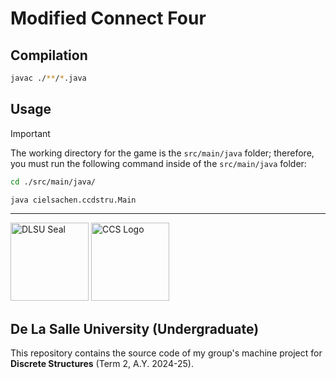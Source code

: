# Modified Connect Four

## Compilation

```bash
javac ./**/*.java
```

## Usage

> [!IMPORTANT]
> The working directory for the game is the `src/main/java` folder; therefore, you must run the following command inside of the `src/main/java` folder:
>
> ```bash
> cd ./src/main/java/
> ```

```bash
java cielsachen.ccdstru.Main
```

---

<img src="https://upload.wikimedia.org/wikipedia/en/thumb/c/c2/De_La_Salle_University_Seal.svg/2048px-De_La_Salle_University_Seal.svg.png" alt="DLSU Seal" height="125px"> <img src="https://www.dlsu.edu.ph/wp-content/uploads/2019/06/ccs-logo.png" alt="CCS Logo" height="125px">

## De La Salle University (Undergraduate)

This repository contains the source code of my group's machine project for **Discrete Structures** (Term 2, A.Y. 2024-25).
